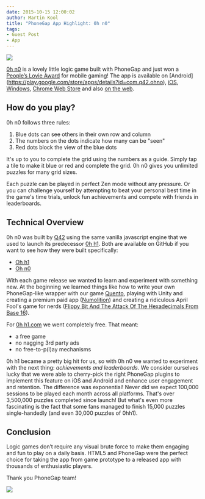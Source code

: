 ```yaml
---
date: 2015-10-15 12:00:02
author: Martin Kool
title: "PhoneGap App Highlight: 0h n0"
tags:
- Guest Post
- App
---
```


![](/uploads/blog/2015-10/ohno-icon.png)

[0h n0](https://itunes.apple.com/us/app/0h-n0/id957191082?mt=8) is a lovely little logic game built with PhoneGap and just won a [People’s Lovie Award](http://winners.lovieawards.eu) for mobile gaming! The app is available on [Android] (https://play.google.com/store/apps/details?id=com.q42.ohno), [iOS](https://itunes.apple.com/us/app/0h-n0/id957191082?mt=8), [Windows](http://apps.microsoft.com/windows/app/0h-n0/a2f7310f-f6b1-45f0-bc07-ebde87d4ef55), [Chrome Web Store](https://chrome.google.com/webstore/detail/0h-n0/mmlppcigaeejjlibnlkfhahnknjaoglj?hl=en) and also [on the web](http://0hn0.com/). 

## How do you play?
0h n0 follows three rules:

1. Blue dots can see others in their own row and column
2. The numbers on the dots indicate how many can be 
"seen"
3. Red dots block the view of the blue dots

It's up to you to complete the grid using the numbers as a guide. Simply tap a tile to make it blue or red and complete the grid. 0h n0 gives you unlimited puzzles for many grid sizes.

Each puzzle can be played in perfect Zen mode without any pressure. Or you can challenge yourself by attempting to beat your personal best time in the game's time trials, unlock fun achievements and compete with friends in leaderboards.

## Technical Overview
0h n0 was built by [Q42](http://q42.com) using the same vanilla javascript engine that we used to launch its predecessor [0h h1](0hh1.com). Both are available on GitHub if you want to see how they were built specifically:

- [Oh h1](https://github.com/Q42/0hh1)
- [Oh n0](https://github.com/Q42/0hn0)

With each game release we wanted to learn and experiment with something new. At the beginning we learned things like how to write your own PhoneGap-like wrapper with our game [Quento](http://quento.com/), playing with Unity and creating a premium paid app ([Numolition](http://numolition.com/)) and creating a ridiculous April Fool's game for nerds ([Flippy Bit And The Attack Of The Hexadecimals From Base 16](http://flippybitandtheattackofthehexadecimalsfrombase16.com/)). 

For [0h h1.com](http://0hh1.com) we went completely free. That meant:

- a free game
- no nagging 3rd party ads
- no free-to-p(l)ay mechanisms

0h h1 became a pretty big hit for us, so with 0h n0 we wanted to experiment with the next thing: *achievements and leaderboards*. We consider ourselves lucky that we were able to cherry-pick the right PhoneGap plugins to implement this feature on iOS and Android and enhance user engagement and retention. The difference was exponential! Never did we expect 100,000 sessions to be played each month across all platforms. That's over 3,500,000 puzzles completed since launch! But what's even more fascinating is the fact that some fans managed to finish 15,000 puzzles single-handedly (and even 30,000 puzzles of 0hh1).

## Conclusion
Logic games don’t require any visual brute force to make them engaging and fun to play on a daily basis. HTML5 and PhoneGap were the perfect choice for taking the app from game prototype to a released app with thousands of enthusiastic players. 

Thank you PhoneGap team!

![](/uploads/blog/2015-10/ohno_ss.png)



